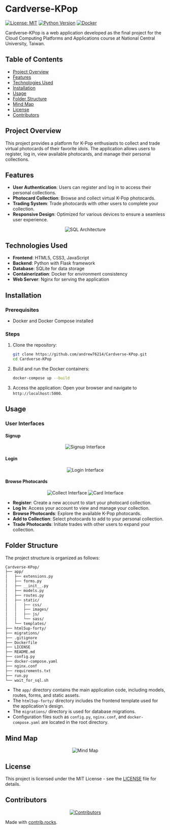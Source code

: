 # Cardverse-KPop

[![License: MIT](https://img.shields.io/badge/License-MIT-yellow.svg)](https://opensource.org/licenses/MIT) [![Python Version](https://img.shields.io/badge/Python-3.8%2B-blue)](https://www.python.org/) [![Docker](https://img.shields.io/badge/Docker-Ready-blue)](https://www.docker.com/)

Cardverse-KPop is a web application developed as the final project for the Cloud Computing Platforms and Applications course at National Central University, Taiwan.

## Table of Contents
- [Project Overview](#project-overview)
- [Features](#features)
- [Technologies Used](#technologies-used)
- [Installation](#installation)
- [Usage](#usage)
- [Folder Structure](#folder-structure)
- [Mind Map](#mind-map)
- [License](#license)
- [Contributors](#contributors)

## Project Overview
This project provides a platform for K-Pop enthusiasts to collect and trade virtual photocards of their favorite idols. The application allows users to register, log in, view available photocards, and manage their personal collections.

## Features

- **User Authentication**: Users can register and log in to access their personal collections.
- **Photocard Collection**: Browse and collect virtual K-Pop photocards.
- **Trading System**: Trade photocards with other users to complete your collection.
- **Responsive Design**: Optimized for various devices to ensure a seamless user experience.

<div align="center">
  <img src="https://github.com/andrew76214/Cardverse-KPop/blob/main/img/SQL_arichecture.png" alt="SQL Architecture" />
</div>

## Technologies Used

- **Frontend**: HTML5, CSS3, JavaScript
- **Backend**: Python with Flask framework
- **Database**: SQLite for data storage
- **Containerization**: Docker for environment consistency
- **Web Server**: Nginx for serving the application

## Installation

### Prerequisites
- Docker and Docker Compose installed

### Steps
1. Clone the repository:
   ```bash
   git clone https://github.com/andrew76214/Cardverse-KPop.git
   cd Cardverse-KPop
   ```
2. Build and run the Docker containers:
   ```bash
   docker-compose up --build
   ```
3. Access the application:
   Open your browser and navigate to `http://localhost:5000`.

## Usage

### User Interfaces

#### Signup
<div align="center">
  <img src="https://github.com/andrew76214/Cardverse-KPop/blob/main/img/signup_interface.png" alt="Signup Interface" />
</div>

#### Login
<div align="center">
  <img src="https://github.com/andrew76214/Cardverse-KPop/blob/main/img/login_interface.png" alt="Login Interface" />
</div>

#### Browse Photocards
<div align="center">
  <img src="https://github.com/andrew76214/Cardverse-KPop/blob/main/img/collect_interface.png" alt="Collect Interface" />
  <img src="https://github.com/andrew76214/Cardverse-KPop/blob/main/img/card_interface.png" alt="Card Interface" />
</div>

- **Register**: Create a new account to start your photocard collection.
- **Log In**: Access your account to view and manage your collection.
- **Browse Photocards**: Explore the available K-Pop photocards.
- **Add to Collection**: Select photocards to add to your personal collection.
- **Trade Photocards**: Initiate trades with other users to expand your collection.

## Folder Structure

The project structure is organized as follows:

```bash
Cardverse-KPop/
├── app/
│   ├── extensions.py
│   ├── forms.py
│   ├── __init__.py
│   ├── models.py
│   ├── routes.py
│   ├── static/
│   │   ├── css/
│   │   ├── images/
│   │   ├── js/
│   │   └── sass/
│   └── templates/
├── html5up-forty/
├── migrations/
├── .gitignore
├── Dockerfile
├── LICENSE
├── README.md
├── config.py
├── docker-compose.yaml
├── nginx.conf
├── requirements.txt
├── run.py
└── wait_for_sql.sh
```

- The `app/` directory contains the main application code, including models, routes, forms, and static assets.
- The `html5up-forty/` directory includes the frontend template used for the application's design.
- The `migrations/` directory is used for database migrations.
- Configuration files such as `config.py`, `nginx.conf`, and `docker-compose.yaml` are located in the root directory.

## Mind Map

<div align="center">
  <img src="https://github.com/andrew76214/Cardverse-KPop/blob/main/img/mind_map.png" alt="Mind Map" />
</div>

## License

This project is licensed under the MIT License - see the [LICENSE](LICENSE) file for details.

## Contributors

<div align="center">
  <a href="https://github.com/andrew76214/Cardverse-KPop/graphs/contributors">
    <img src="https://contrib.rocks/image?repo=andrew76214/Cardverse-KPop" alt="Contributors" />
  </a>
</div>

Made with [contrib.rocks](https://contrib.rocks).
